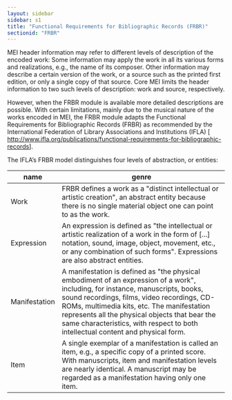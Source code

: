 ```yaml
---
layout: sidebar
sidebar: s1
title: "Functional Requirements for Bibliographic Records (FRBR)"
sectionid: "FRBR"
---
```


<span class="div">
   
   MEI header information may refer to different levels of description of the encoded
   work: Some
   information may apply the work in all its various forms and realizations, e.g., the
   name of its
   composer. Other information may describe a certain version of the work, or a source
   such as the
   printed first edition, or only a single copy of that source. Core MEI limits the header
   information to two such levels of description: work and source, respectively.
   
   However, when the FRBR module is available more detailed descriptions are possible.
   With
   certain limitations, mainly due to the musical nature of the works encoded in MEI,
   the FRBR
   module adapts the Functional Requirements for Bibliographic Records (FRBR) as recommended
   by the
   International Federation of Library Associations and Institutions (IFLA) [
   <a class="link_ref" href="http://www.ifla.org/publications/functional-requirements-for-bibliographic-records">http://www.ifla.org/publications/functional-requirements-for-bibliographic-records</a>].
   
   The IFLA’s FRBR model distinguishes four levels of abstraction, or entities:
   
   
   <table class="table table-striped table-hover">
      <thead>
         <tr>
            <th>name</th>
            <th>genre</th>
         </tr>
      </thead>
      <tbody>
         <tr>
            <td>Work</td>
            <td>FRBR defines a work as a "distinct intellectual or artistic creation", an abstract
               entity because there is no single material object one can point to as the work.
            </td>
         </tr>
         <tr>
            <td>Expression</td>
            <td>An expression is defined as "the intellectual or artistic realization of a work in
               the
               form of [...] notation, sound, image, object, movement, etc., or any combination of
               such
               forms". Expressions are also abstract entities.
            </td>
         </tr>
         <tr>
            <td>Manifestation</td>
            <td>A manifestation is defined as "the physical embodiment of an expression of a work",
               including, for instance, manuscripts, books, sound recordings, films, video recordings,
               CD-ROMs, multimedia kits, etc. The manifestation represents all the physical objects
               that
               bear the same characteristics, with respect to both intellectual content and physical
               form.
            </td>
         </tr>
         <tr>
            <td>Item</td>
            <td>A single exemplar of a manifestation is called an item, e.g., a specific copy of a
               printed score. With manuscripts, item and manifestation levels are nearly identical.
               A
               manuscript may be regarded as a manifestation having only one item.
            </td>
         </tr>
      </tbody>
   </table>
   
   
   
   
   
   
</span>